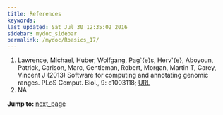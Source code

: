 ```yaml
---
title: References
keywords: 
last_updated: Sat Jul 30 12:35:02 2016
sidebar: mydoc_sidebar
permalink: /mydoc/Rbasics_17/
---
```

 
1. Lawrence, Michael, Huber, Wolfgang, Pag\`{e}s, Herv\'{e}, Aboyoun, Patrick, Carlson, Marc, Gentleman, Robert, Morgan, Martin T, Carey, Vincent J (2013) Software for computing and annotating genomic ranges. PLoS Comput. Biol., 9: e1003118; [URL](http://dx.doi.org/10.1371/journal.pcbi.1003118)
2. NA
<div class="tags">
<b>Jump to: </b>
<a href="../../mydoc/Rbasics_01/" class="btn btn-default navbar-btn cursorNorm" role="button">next_page</a>
</div>
